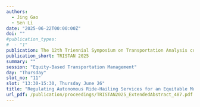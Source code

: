 ```yaml
---
authors:
  - Jing Gao
  - Sen Li
date: "2025-06-22T00:00:00Z"
doi: ""
#publication_types:
#  - "1"
publication: The 12th Triennial Symposium on Transportation Analysis conference
publication_short: TRISTAN 2025
summary: ""
session: "Equity-Based Transportation Management"
day: "Thursday"
slot_no: "11"
slot: "13:30-15:30, Thursday June 26"
title: "Regulating Autonomous Ride-Hailing Services for an Equitable Multimodal Transportation Network"
url_pdf: /publication/proceedings/TRISTAN2025_ExtendedAbstract_487.pdf
---
```

